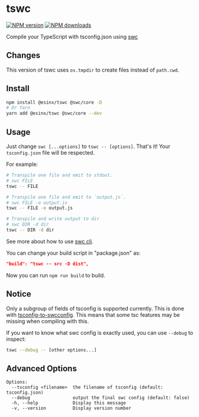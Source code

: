 # tswc

[![NPM version](https://img.shields.io/npm/v/tswc.svg?style=flat)](https://npmjs.org/package/@esinx/tswc)
[![NPM downloads](https://img.shields.io/npm/dm/tswc.svg?style=flat)](https://npmjs.org/package/@esinx/tswc)

Compile your TypeScript with tsconfig.json using [swc](https://swc.rs)

## Changes

This version of tswc uses `os.tmpdir` to create files instead of `path.cwd`.

## Install

```bash
npm install @esinx/tswc @swc/core -D
# Or Yarn
yarn add @esinx/tswc @swc/core --dev
```

## Usage

Just change `swc [...options]` to `tswc -- [options]`. That's it! Your `tsconfig.json` file will be respected.

For example:

```bash
# Transpile one file and emit to stdout.
# swc FILE
tswc -- FILE

# Transpile one file and emit to `output.js`.
# swc FILE -o output.js
tswc -- FILE -o output.js

# Transpile and write output to dir
# swc DIR -d dir
tswc -- DIR -d dir
```

See more about how to use [swc cli](https://swc.rs/docs/usage-swc-cli).

You can change your build script in "package.json" as:

```json
"build": "tswc -- src -D dist",
```

Now you can run `npm run build` to build.

## Notice

Only a subgroup of fields of tsconfig is supported currently. This is done with [tsconfig-to-swcconfig](https://github.com/Songkeys/tsconfig-to-swcconfig). This means that some tsc features may be missing when compiling with this.

If you want to know what swc config is exactly used, you can use `--debug` to inspect:

```bash
tswc --debug -- [other options...]
```

## Advanced Options

```
Options:
  --tsconfig <filename>  the filename of tsconfig (default: tsconfig.json)
  --debug                output the final swc config (default: false)
  -h, --help             Display this message
  -v, --version          Display version number
```
